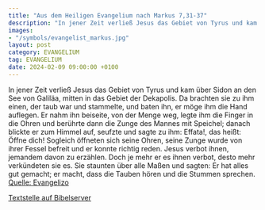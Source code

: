 ```yaml
---
title: "Aus dem Heiligen Evangelium nach Markus 7,31-37"
description: "In jener Zeit verließ Jesus das Gebiet von Tyrus und kam über Sidon an den See von Galiläa, mitten in das Gebiet der Dekapolis. Da brachten sie zu ihm einen, der taub war und stammelte, und baten ihn, er möge ihm die Hand auflegen. Er nahm ihn beiseite, von der Menge weg, legte i...."
images:
- "/symbols/evangelist_markus.jpg"
layout: post
category: EVANGELIUM
tag: EVANGELIUM
date: 2024-02-09 09:00:00 +0100
---
```

In jener Zeit verließ Jesus das Gebiet von Tyrus und kam über Sidon an den See von Galiläa, mitten in das Gebiet der Dekapolis.
Da brachten sie zu ihm einen, der taub war und stammelte, und baten ihn, er möge ihm die Hand auflegen.
Er nahm ihn beiseite, von der Menge weg, legte ihm die Finger in die Ohren und berührte dann die Zunge des Mannes mit Speichel;
danach blickte er zum Himmel auf, seufzte und sagte zu ihm: Effata!, das heißt: Öffne dich!
Sogleich öffneten sich seine Ohren, seine Zunge wurde von ihrer Fessel befreit und er konnte richtig reden.<!--more-->
Jesus verbot ihnen, jemandem davon zu erzählen. Doch je mehr er es ihnen verbot, desto mehr verkündeten sie es.
Sie staunten über alle Maßen und sagten: Er hat alles gut gemacht; er macht, dass die Tauben hören und die Stummen sprechen.<br>
[Quelle: Evangelizo](https://evangeliumtagfuertag.org/DE/gospel)

[Textstelle auf Bibelserver](https://www.bibleserver.com/EU/Markus7,31-37)
